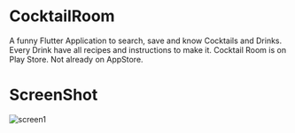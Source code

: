 # CocktailRoom

A funny Flutter Application to search, save and know Cocktails and Drinks. Every Drink have all recipes and instructions to make it.
Cocktail Room is on Play Store. Not already on AppStore.

# ScreenShot

<img src="https://lh3.googleusercontent.com/1U_TmzNpD1vUMONaIL5lgzv30odIPwPrfKe-2Y4-6m84wwNZ2gU5MSloyMo6LitA5tg=w1366-h657-rw" alt="screen1">
